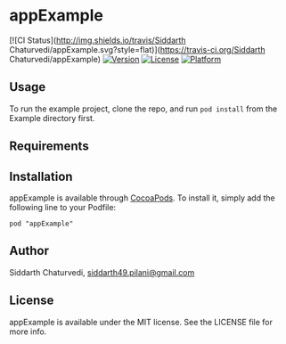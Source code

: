 # appExample

[![CI Status](http://img.shields.io/travis/Siddarth Chaturvedi/appExample.svg?style=flat)](https://travis-ci.org/Siddarth Chaturvedi/appExample)
[![Version](https://img.shields.io/cocoapods/v/appExample.svg?style=flat)](http://cocoadocs.org/docsets/appExample)
[![License](https://img.shields.io/cocoapods/l/appExample.svg?style=flat)](http://cocoadocs.org/docsets/appExample)
[![Platform](https://img.shields.io/cocoapods/p/appExample.svg?style=flat)](http://cocoadocs.org/docsets/appExample)

## Usage

To run the example project, clone the repo, and run `pod install` from the Example directory first.

## Requirements

## Installation

appExample is available through [CocoaPods](http://cocoapods.org). To install
it, simply add the following line to your Podfile:

    pod "appExample"

## Author

Siddarth Chaturvedi, siddarth49.pilani@gmail.com

## License

appExample is available under the MIT license. See the LICENSE file for more info.

